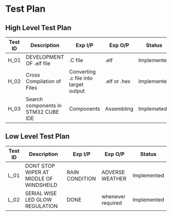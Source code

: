 # Test Plan
## High Level Test Plan

| Test ID| Description | Exp I/P | Exp O/P | Status |
| -------| ----------- | ------- | ------- | ------ |
| H_01 | DEVELOPMENT OF .elf file    | .C file | .elf| Implemented |
| H_02 | Cross Compilation of Files  | Converting .c file into target output | .elf or .hex   | Implemented |
| H_03 | Search components in STM32 CUBE IDE |  Components  | Assembling     | Implemeted  |

## Low Level Test Plan

| Test ID| Description | Exp I/P | Exp O/P | Status |
| -------| ----------- | ------- | ------- | ------ |
| L_01 | DONT STOP WIPER AT MIDDLE OF WINDSHEILD  | RAIN CONDITION | ADVERSE WEATHER | Implemented |
| L_02 | SERIAL WISE LED GLOW REGULATION | DONE | whenever required | Implemented |
